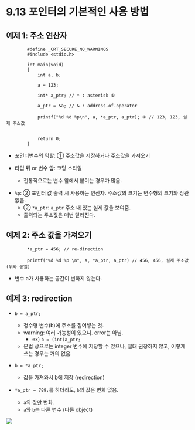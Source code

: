 # 9.13 포인터의 기본적인 사용 방법

## 예제 1: 주소 연산자

            #define _CRT_SECURE_NO_WARNINGS
            #include <stdio.h>

            int main(void)
            {
                int a, b;

                a = 123;

                int* a_ptr; // * : asterisk ①

                a_ptr = &a; // & : address-of-operator

                printf("%d %d %p\n", a, *a_ptr, a_ptr); ② // 123, 123, 실제 주소값


                return 0;
            }

- 포인터변수의 역할: ① 주소값을 저장하거나 주소값을 가져오기

- 타입 뒤 or 변수 앞: 코딩 스타일
  - 전통적으로는 변수 앞에서 붙이는 경우가 많음.

* `%p`: ② 포인터 값 출력 시 사용하는 연산자. 주소값의 크기는 변수형의 크기와 상관 없음.
  - ② `*a_ptr`: `a_ptr` 주소 내 있는 실제 값을 보여줌.
  - 출력되는 주소값은 매번 달라진다.

## 예제 2: 주소 값을 가져오기

            *a_ptr = 456; // re-direction

            printf("%d %d %p \n", a, *a_ptr, a_ptr) // 456, 456, 실제 주소값 (위와 동일)

- 변수 a가 사용하는 공간이 변하지 않는다.

## 예제 3: redirection

- `b = a_ptr;`

  - 정수형 변수(b)에 주소를 집어넣는 것.
  - warning: 여러 가능성이 있으니. error는 아님.
    - ex) `b = (int)a_ptr;`
  - 문법 상으로는 integer 변수에 저장할 수 있으나, 절대 권장하지 않고, 이렇게 쓰는 경우는 거의 없음.

- `b = *a_ptr;`
  - 값을 가져와서 b에 저장 (redirection)
- `*a_ptr = 789;`를 하더라도, `b`의 값은 변화 없음.
  - `a`의 값만 변화.
  - `a`와 `b`는 다른 변수 (다른 object)

<img src="https://github.com/uber9ma/following_C/blob/master/images/chapter9/pointer6.png?raw=true">
